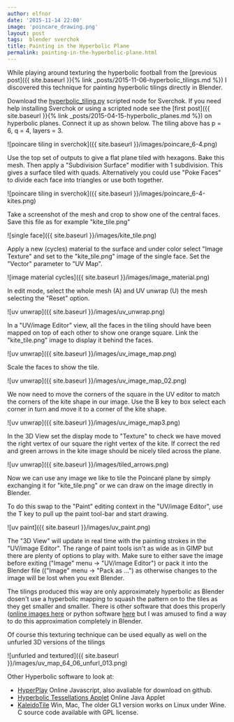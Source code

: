```yaml
---
author: elfnor
date: '2015-11-14 22:00'
image: 'poincare_drawing.png'
layout: post
tags:  blender sverchok
title: Painting in the Hyperbolic Plane
permalink: painting-in-the-hyperbolic-plane.html
---
```


While playing around texturing the hyperbolic football from the [previous post]({{ site.baseurl }}{% link _posts/2015-11-06-hyperbolic_tilings.md %}) I discovered this technique for painting hyperbolic tilings directly in Blender.

Download the [hyperbolic_tiling.py](https://github.com/elfnor/hyperbolic_coral) scripted node for Sverchok. If you need help installing Sverchok or using a scripted node see the [first post]({{ site.baseurl }}{% link _posts/2015-04-15-hyperbolic_planes.md %}) on hyperbolic planes. Connect it up as shown below. The tiling above has p = 6, q = 4, layers = 3.

![poincare tiling in sverchok]({{ site.baseurl }}/images/poincare_6-4.png)

Use the top set of outputs to give a flat plane tiled with hexagons. Bake this mesh. Then apply a \"Subdivision Surface\" modifier with 1 subdivision. This gives a surface tiled with quads. Alternatively you could use \"Poke Faces\" to divide each face into triangles or use both together.

![poincare tiling in sverchok]({{ site.baseurl }}/images/poincare_6-4-kites.png)

Take a screenshot of the mesh and crop to show one of the central faces. Save this file as for example \"kite_tile.png\"

![single face]({{ site.baseurl }}/images/kite_tile.png)

Apply a new (cycles) material to the surface and under color select \"Image Texture\" and set to the \"kite_tile.png\" image of the single face. Set the \"Vector\" parameter to \"UV Map\".

![image material cycles]({{ site.baseurl }}/images/image_material.png)

In edit mode, select the whole mesh (A) and UV unwrap (U) the mesh selecting the \"Reset\" option.

![uv unwrap]({{ site.baseurl }}/images/uv_unwrap.png)

In a \"UV/image Editor\" view, all the faces in the tiling should have been mapped on top of each other to show one orange square. Link the \"kite_tile.png\" image to display it behind the faces.

![uv unwrap]({{ site.baseurl }}/images/uv_image_map.png)

Scale the faces to show the tile.

![uv unwrap]({{ site.baseurl }}/images/uv_image_map_02.png)

We now need to move the corners of the square in the UV editor to match the corners of the kite shape in our image. Use the B key to box select each corner in turn and move it to a corner of the kite shape.

![uv unwrap]({{ site.baseurl }}/images/uv_image_map3.png)

In the 3D View set the display mode to \"Texture\" to check we have moved the right vertex of our square the right vertex of the kite. If correct the red and green arrows in the kite image should be nicely tiled across the plane.

![uv unwrap]({{ site.baseurl }}/images/tiled_arrows.png)

Now we can use any image we like to tile the Poincaré plane by simply exchanging it for \"kite_tile.png\" or we can draw on the image directly in Blender.

To do this swap to the \"Paint\" editing context in the \"UV/image Editor\", use the T key to pull up the paint tool-bar and start drawing.

![uv paint]({{ site.baseurl }}/images/uv_paint.png)

The \"3D View\" will update in real time with the painting strokes in the \"UV/image Editor\". The range of paint tools isn\'t as wide as in GIMP but there are plenty of options to play with. Make sure to either save the image before exiting (\"Image\" menu -\> \"UV/image Editor\") or pack it into the Blender file ((\"Image\" menu -\> \"Pack as \...\") as otherwise changes to the image will be lost when you exit Blender.

The tilings produced this way are only approximately hyperbolic as Blender dosen\'t use a hyperbolic mapping to squash the pattern on to the tiles as they get smaller and smaller. There is other software that does this properly ([online images here](http://www.malinc.se/m/ImageTiling.php) or python software [here](https://github.com/b5strbal/Escher) but I was amused to find a way to do this approximation completely in Blender.

Of course this texturing technique can be used equally as well on the unfurled 3D versions of the tilings

![unfurled and textured]({{ site.baseurl }}/images/uv_map_64_06_unfurl_013.png)

Other Hyperbolic software to look at:

-   [HyperPlay](http://timhutton.github.io/hyperplay/) Online Javascript, also avaliable for download on github.  
-   [Hyperbolic Tessellations Applet](http://www.plunk.org/~hatch/HyperbolicApplet/) Online Java Applet  
-   [KaleidoTile](http://www.geometrygames.org/KaleidoTile/index.html) Win, Mac, The older GL1 version works on Linux under Wine. C source code available with GPL license.
